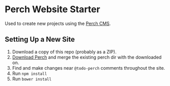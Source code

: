 # Perch Website Starter

Used to create new projects using the [Perch CMS](https://grabaperch.com/).

## Setting Up a New Site

1. Download a copy of this repo (probably as a ZIP).
2. [Download Perch](https://grabaperch.com/account) and merge the existing perch dir with the downloaded on.
3. Find and make changes near `@todo-perch` comments throughout the site.
4. Run `npm install`
5. Run `bower install`